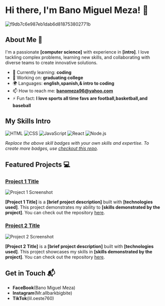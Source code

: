 # Hi there, I'm Bano Miguel Meza! 👋

![f9db7c6e987eb1dab6d818753802771b](https://github.com/user-attachments/assets/81410976-5b5b-4b19-ae59-2a576cbdfc20)

## About Me 🚀

I'm a passionate **[computer science]** with experience in **[intro]**. I love tackling complex problems, learning new skills, and collaborating with diverse teams to create innovative solutions.

- 🌱 Currently learning: **coding**
- 🔭 Working on: **graduating college**
- 🌍 Languages: **english,spanish,& intro to coding**
- 📫 How to reach me: **banomeza96@yahoo.com**
- ⚡ Fun fact: **I love sports all time favs are football,basketball,and baseball**

## My Skills Intro

![HTML](https://img.shields.io/badge/-HTML-E34F26?style=flat-square&logo=html5&logoColor=white)
![CSS](https://img.shields.io/badge/-CSS-1572B6?style=flat-square&logo=css3&logoColor=white)
![JavaScript](https://img.shields.io/badge/-JavaScript-F7DF1E?style=flat-square&logo=javascript&logoColor=black)
![React](https://img.shields.io/badge/-React-61DAFB?style=flat-square&logo=react&logoColor=black)
![Node.js](https://img.shields.io/badge/-Node.js-339933?style=flat-square&logo=node.js&logoColor=white)

*Replace the above skill badges with your own skills and expertise. To create more badges, use [checkout this repo](https://github.com/alexandresanlim/Badges4-README.md-Profile).*

## Featured Projects 💻

### [Project 1 Title](project_1_link)

![Project 1 Screenshot](project_1_screenshot_url)

**[Project 1 Title]** is a **[brief project description]** built with **[technologies used]**. This project demonstrates my ability to **[skills demonstrated by the project]**. You can check out the repository [here](project_1_repository_link).

### [Project 2 Title](project_2_link)

![Project 2 Screenshot](project_2_screenshot_url)

**[Project 2 Title]** is a **[brief project description]** built with **[technologies used]**. This project showcases my skills in **[skills demonstrated by the project]**. You can check out the repository [here](project_2_repository_link).

## Get in Touch 📬

- **FaceBook**(Bano Miguel Meza)
- **Instagram**(Mr.allbarkbigbite)
- **TikTok**(lil.oeste760)


